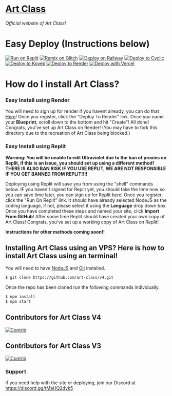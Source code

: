 # [Art Class](https://artclass.site)
*Official website of Art Class!*

# Easy Deploy (Instructions below)
[![Run on Replit](https://binbashbanana.github.io/deploy-buttons/buttons/remade/replit.svg)](https://replit.com/github/art-class/v4)
[![Remix on Glitch](https://binbashbanana.github.io/deploy-buttons/buttons/remade/glitch.svg)](https://glitch.com/edit/#!/import/github/art-class/v4)
[![Deploy on Railway](https://binbashbanana.github.io/deploy-buttons/buttons/remade/railway.svg)](https://railway.app/new/template?template=https://github.com/art-class/v4)
[![Deploy to Cyclic](https://binbashbanana.github.io/deploy-buttons/buttons/remade/cyclic.svg)](https://app.cyclic.sh/api/app/deploy/art-class/v4)
[![Deploy to Koyeb](https://binbashbanana.github.io/deploy-buttons/buttons/remade/koyeb.svg)](https://app.koyeb.com/deploy?type=git&repository=github.com/art-class/v4&branch=main&name=v4)
[![Deploy to Render](https://binbashbanana.github.io/deploy-buttons/buttons/remade/render.svg)](https://render.com/deploy?repo=https://github.com/art-class/v4)
[![Deploy with Vercel](https://binbashbanana.github.io/deploy-buttons/buttons/remade/vercel.svg)](https://vercel.com/new/clone?repositoryurl=https://github.com/art-class/v4)

# How do I install Art Class?
### Easy Install using Render
You will need to sign up for render if you havent already, you can do that [Here](https://dashboard.render.com/register)! Once you register, click the "Deploy To Render" link. Once you name your **Blueprint**, scroll down to the bottom and hit "Create"! All done! Congrats, you've set up Art Class on Render!
(You may have to fork this directory due to the recreation of Art Class being blocked.)

### Easy Install using Replit
**Warning: You will be unable to edit Ultraviolet due to the ban of proxies on Replit, if this is an issue, you should set up using a different method!** 
<br/>
**THERE IS ALSO BAN RISK IF YOU USE REPLIT, WE ARE NOT RESPONSIBLE IF YOU GET BANNED FROM REPLIT!!!!**

Deploying using Replit will save you from using the "shell" commands below. IF you haven't signed for Replit yet, you should take the time now so you can save time later, you can sign up for Replit [here](https://replit.com/signup)! Once you register, click the "Run On Replit" link. It should have already selected NodeJS as the coding language, if not, please select it using the **Language** drop down box. Once you have completed these steps and named your site, click **Import From GitHub**! After some time Replit should have created your own copy of Art Class! Congrats, you've set up a working copy of Art Class on Replit!

**Instructions for other methods coming soon!!**  

## Installing Art Class using an VPS? Here is how to install Art Class using an terminal!

You will need to have [NodeJS](https://nodejs.org) and [Git](https://git-scm.com/download) installed.
````bash
$ git clone https://github.com/art-class/v4.git
````
Once the repo has been cloned run the following commands individually.
````bash
$ npm install
$ npm start
````
## Contributors for Art Class V4

[![Contrib](https://contrib.rocks/image?repo=art-class/v4#)](https://github.com/art-class/v4/graphs/contributors)

## Contributors for Art Class V3

[![Contrib](https://contrib.rocks/image?repo=art-class/v3#)](https://github.com/art-class/v3/graphs/contributors)

### Support
If you need help with the site or deploying, join our Discord at https://discord.gg/tMaHQ2dyk5
